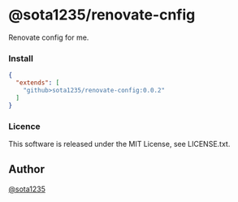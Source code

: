 @sota1235/renovate-cnfig
====

Renovate config for me.

### Install

```json
{
  "extends": [
    "github>sota1235/renovate-config:0.0.2"
  ]
}
```

### Licence

This software is released under the MIT License, see LICENSE.txt.

## Author

[@sota1235](https://github.com/sota1235)
